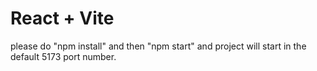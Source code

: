 # React + Vite

please do "npm install" and then "npm start" and project will start in the default 5173 port number.
